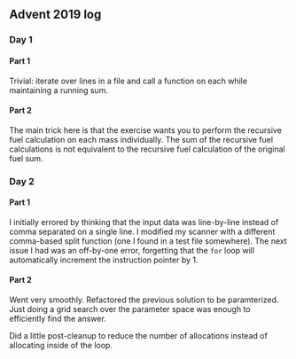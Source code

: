## Advent 2019 log

### Day 1

#### Part 1

Trivial: iterate over lines in a file and call a function on each while maintaining a running sum.

#### Part 2

The main trick here is that the exercise wants you to perform the recursive fuel calculation on each mass individually.  The sum of the recursive fuel calculations is not equivalent to the recursive fuel calculation of the original fuel sum.

### Day 2

#### Part 1

I initially errored by thinking that the input data was line-by-line instead of comma separated on a single line.  I modified my scanner with a different comma-based split function (one I found in a test file somewhere).  The next issue I had was an off-by-one error, forgetting that the `for` loop will automatically increment the instruction pointer by 1.

#### Part 2

Went very smoothly.  Refactored the previous solution to be paramterized.  Just doing a grid search over the parameter space was enough to efficiently find the answer.

Did a little post-cleanup to reduce the number of allocations instead of allocating inside of the loop.